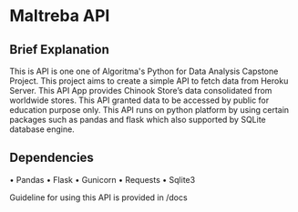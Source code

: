 # Maltreba API

## Brief Explanation
This is API is one one of  Algoritma's Python for Data Analysis Capstone Project. This project aims to create a simple API to fetch data from Heroku Server.
This API App provides Chinook Store’s data consolidated from worldwide stores. This API granted data to be accessed by public for education purpose only.
This API runs on python platform by using certain packages such as pandas and flask which also supported by SQLite database engine.

## Dependencies 
•	Pandas
•	Flask
•	Gunicorn
•	Requests
•	Sqlite3

Guideline for using this API is provided in /docs
